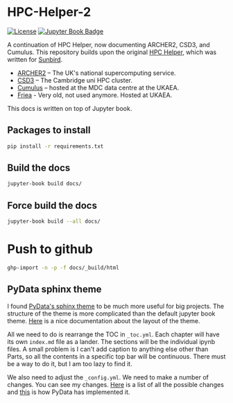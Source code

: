 # HPC-Helper-2

[![License](https://img.shields.io/badge/License-AGPL_v3-red.svg)](https://github.com/praksharma/DeepINN/blob/main/LICENSE)  [![Jupyter Book Badge](https://jupyterbook.org/badge.svg)](https://praksharma.github.io/HPC-Helper-2/intro.html)

A continuation of HPC Helper, now documenting ARCHER2, CSD3, and Cumulus. This repository builds upon the original [HPC Helper](https://sunbird.readthedocs.io/), which was written for [Sunbird](https://portal.supercomputing.wales/index.php/about-sunbird/). 

* [ARCHER2](https://www.archer2.ac.uk/) – The UK's national supercomputing service.
* [CSD3](https://docs.hpc.cam.ac.uk/hpc/) – The Cambridge uni HPC cluster.
* [Cumulus](https://ukaeauk.sharepoint.com/sites/Cumulus/SitePages/Cumulus-2.aspx) – hosted at the MDC data centre at the UKAEA.
* [Friea](http://w3.freia.hpc.l/faq.html) - Very old, not used anymore. Hosted at UKAEA.

This docs is written on top of Jupyter book.

## Packages to install

```sh
pip install -r requirements.txt
```

## Build the docs

```sh
jupyter-book build docs/
```

## Force build the docs

```sh
jupyter-book build --all docs/
```
# Push to github

```sh
ghp-import -n -p -f docs/_build/html
```

## PyData sphinx theme
I found [PyData's sphinx theme](https://pydata-sphinx-theme.readthedocs.io/en/stable/index.html) to be much more useful for big projects. The structure of the theme is more complicated than the default jupyter book theme. [Here](https://pydata-sphinx-theme.readthedocs.io/en/stable/index.html) is a nice documentation about the layout of the theme.

All we need to do is rearrange the TOC in `_toc.yml`. Each chapter will have its own `index.md` file  as a lander. The sections will be the individual ipynb files. A small problem is I can't add caption to anything else other than Parts, so all the contents in a specific top bar will be continuous. There must be a way to do it, but I am too lazy to find it.

We also need to adjust the `_config.yml`. We need to make a number of changes. You can see my changes. [Here](https://pydata-sphinx-theme.readthedocs.io/en/latest/user_guide/layout.html#references) is a list of all the possible changes and [this](https://github.com/pydata/pydata-sphinx-theme/blob/main/docs/conf.py) is how PyData has implemented it.